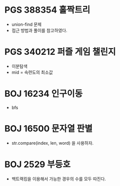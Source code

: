 # PGS 388354 홀짝트리
- union-find 문제 
- 접근 방법과 풀이를 참고하였다.

# PGS 340212 퍼즐 게임 챌린지
- 이분탐색
- mid = 숙련도의 최소값

# BOJ 16234 인구이동
- bfs

# BOJ 16500 문자열 판별
- str.compare(index, len, word) 을 사용하자.

# BOJ 2529 부등호
- 백트랙킹을 이용해서 가능한 경우의 수를 모두 따진다.